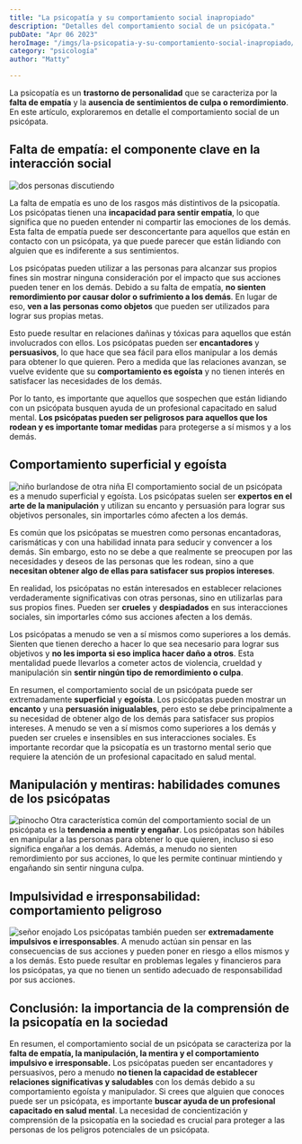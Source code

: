 ```yaml
---
title: "La psicopatía y su comportamiento social inapropiado"
description: "Detalles del comportamiento social de un psicópata."
pubDate: "Apr 06 2023"
heroImage: "/imgs/la-psicopatia-y-su-comportamiento-social-inapropiado/hero.jpg"
category: "psicología"
author: "Matty"

---
```


La psicopatía es un **trastorno de personalidad** que se caracteriza por la **falta de empatía** y la **ausencia de sentimientos de culpa o remordimiento**. En este artículo, exploraremos en detalle el comportamiento social de un psicópata.

## Falta de empatía: el componente clave en la interacción social
![dos personas discutiendo](/imgs/la-psicopatia-y-su-comportamiento-social-inapropiado/falta-de-empatia.jpg)

La falta de empatía es uno de los rasgos más distintivos de la psicopatía. Los psicópatas tienen una **incapacidad para sentir empatía**, lo que significa que no pueden entender ni compartir las emociones de los demás. Esta falta de empatía puede ser desconcertante para aquellos que están en contacto con un psicópata, ya que puede parecer que están lidiando con alguien que es indiferente a sus sentimientos.

Los psicópatas pueden utilizar a las personas para alcanzar sus propios fines sin mostrar ninguna consideración por el impacto que sus acciones pueden tener en los demás. Debido a su falta de empatía, **no sienten remordimiento por causar dolor o sufrimiento a los demás**. En lugar de eso, **ven a las personas como objetos** que pueden ser utilizados para lograr sus propias metas.

Esto puede resultar en relaciones dañinas y tóxicas para aquellos que están involucrados con ellos. Los psicópatas pueden ser **encantadores** y **persuasivos**, lo que hace que sea fácil para ellos manipular a los demás para obtener lo que quieren. Pero a medida que las relaciones avanzan, se vuelve evidente que su **comportamiento es egoísta** y no tienen interés en satisfacer las necesidades de los demás.

Por lo tanto, es importante que aquellos que sospechen que están lidiando con un psicópata busquen ayuda de un profesional capacitado en salud mental. **Los psicópatas pueden ser peligrosos para aquellos que los rodean y es importante tomar medidas** para protegerse a sí mismos y a los demás.

## Comportamiento superficial y egoísta
![niño burlandose de otra niña](/imgs/la-psicopatia-y-su-comportamiento-social-inapropiado/egoista.jpg)
El comportamiento social de un psicópata es a menudo superficial y egoísta. Los psicópatas suelen ser **expertos en el arte de la manipulación** y utilizan su encanto y persuasión para lograr sus objetivos personales, sin importarles cómo afecten a los demás.

Es común que los psicópatas se muestren como personas encantadoras, carismáticas y con una habilidad innata para seducir y convencer a los demás. Sin embargo, esto no se debe a que realmente se preocupen por las necesidades y deseos de las personas que les rodean, sino a que **necesitan obtener algo de ellas para satisfacer sus propios intereses**.

En realidad, los psicópatas no están interesados en establecer relaciones verdaderamente significativas con otras personas, sino en utilizarlas para sus propios fines. Pueden ser **crueles** y **despiadados** en sus interacciones sociales, sin importarles cómo sus acciones afecten a los demás.

Los psicópatas a menudo se ven a sí mismos como superiores a los demás. Sienten que tienen derecho a hacer lo que sea necesario para lograr sus objetivos y **no les importa si eso implica hacer daño a otros**. Esta mentalidad puede llevarlos a cometer actos de violencia, crueldad y manipulación sin **sentir ningún tipo de remordimiento o culpa**.

En resumen, el comportamiento social de un psicópata puede ser extremadamente **superficial** y **egoísta**. Los psicópatas pueden mostrar un **encanto** y una **persuasión inigualables**, pero esto se debe principalmente a su necesidad de obtener algo de los demás para satisfacer sus propios intereses. A menudo se ven a sí mismos como superiores a los demás y pueden ser crueles e insensibles en sus interacciones sociales. Es importante recordar que la psicopatía es un trastorno mental serio que requiere la atención de un profesional capacitado en salud mental.

## Manipulación y mentiras: habilidades comunes de los psicópatas
![pinocho](/imgs/la-psicopatia-y-su-comportamiento-social-inapropiado/mentiras.jpg)
Otra característica común del comportamiento social de un psicópata es la **tendencia a mentir y engañar**. Los psicópatas son hábiles en manipular a las personas para obtener lo que quieren, incluso si eso significa engañar a los demás. Además, a menudo no sienten remordimiento por sus acciones, lo que les permite continuar mintiendo y engañando sin sentir ninguna culpa.

## Impulsividad e irresponsabilidad: comportamiento peligroso
![señor enojado](/imgs/la-psicopatia-y-su-comportamiento-social-inapropiado/irresponsabilidad.jpg)
Los psicópatas también pueden ser **extremadamente impulsivos e irresponsables**. A menudo actúan sin pensar en las consecuencias de sus acciones y pueden poner en riesgo a ellos mismos y a los demás. Esto puede resultar en problemas legales y financieros para los psicópatas, ya que no tienen un sentido adecuado de responsabilidad por sus acciones.

## Conclusión: la importancia de la comprensión de la psicopatía en la sociedad

En resumen, el comportamiento social de un psicópata se caracteriza por la **falta de empatía, la manipulación, la mentira y el comportamiento impulsivo e irresponsable.** Los psicópatas pueden ser encantadores y persuasivos, pero a menudo **no tienen la capacidad de establecer relaciones significativas y saludables** con los demás debido a su comportamiento egoísta y manipulador. Si crees que alguien que conoces puede ser un psicópata, es importante **buscar ayuda de un profesional capacitado en salud mental**. La necesidad de concientización y comprensión de la psicopatía en la sociedad es crucial para proteger a las personas de los peligros potenciales de un psicópata.